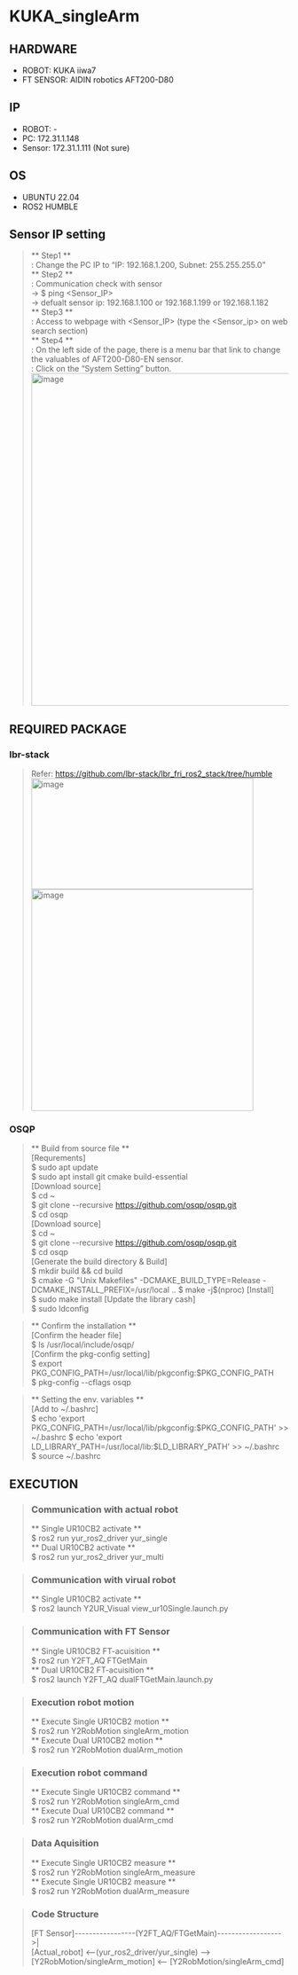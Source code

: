 # KUKA_singleArm

## HARDWARE
* ROBOT: KUKA iiwa7
* FT SENSOR: AIDIN robotics AFT200-D80

## IP
* ROBOT: -
* PC: 172.31.1.148
* Sensor: 172.31.1.111 (Not sure)

## OS
* UBUNTU 22.04
* ROS2 HUMBLE  

## Sensor IP setting
> ** Step1 **  
> : Change the PC IP to “IP: 192.168.1.200, Subnet: 255.255.255.0”  
> ** Step2 **  
> : Communication check with sensor  
> -> $ ping <Sensor_IP>  
> -> defualt sensor ip: 192.168.1.100 or 192.168.1.199 or 192.168.1.182  
> ** Step3 **  
> : Access to webpage with <Sensor_IP> (type the <Sensor_ip> on web search section)  
> ** Step4 **  
> : On the left side of the page, there is a menu bar that link to change the valuables of AFT200-D80-EN sensor.  
> : Click on the “System Setting” button.  
> <img width="700" height="600" alt="image" src="https://github.com/user-attachments/assets/ba1e92f4-f312-455c-9a44-df03e1ba543f" />

## REQUIRED PACKAGE
### lbr-stack
  > Refer: https://github.com/lbr-stack/lbr_fri_ros2_stack/tree/humble  
  > <img width="400" height="200" alt="image" src="https://github.com/user-attachments/assets/f1aa3414-a53a-4def-b8df-1271f3a1e0ea" />
  > <img width="400" height="400" alt="image" src="https://github.com/user-attachments/assets/2e2d6109-7612-4436-9975-3ed2d47a1ccc" />

### OSQP
  > ** Build from source file **  
  > [Requrements]  
  > $ sudo apt update  
  > $ sudo apt install git cmake build-essential  
  > [Download source]  
  > $ cd ~  
  > $ git clone --recursive https://github.com/osqp/osqp.git  
  > $ cd osqp  
  > [Download source]  
  > $ cd ~   
  > $ git clone --recursive https://github.com/osqp/osqp.git  
  > $ cd osqp  
  > [Generate the build directory & Build]  
  > $ mkdir build && cd build  
  > $ cmake -G "Unix Makefiles" -DCMAKE_BUILD_TYPE=Release -DCMAKE_INSTALL_PREFIX=/usr/local ..
  > $ make -j$(nproc) 
  > [Install]  
  > $ sudo make install
  > [Update the library cash]  
  > $ sudo ldconfig

  > ** Confirm the installation **  
  > [Confirm the header file]  
  > $ ls /usr/local/include/osqp/  
  > [Confirm the pkg-config setting]  
  > $ export PKG_CONFIG_PATH=/usr/local/lib/pkgconfig:$PKG_CONFIG_PATH    
  > $ pkg-config --cflags osqp    

  > ** Setting the env. variables **  
  > [Add to ~/.bashrc]  
  > $ echo 'export PKG_CONFIG_PATH=/usr/local/lib/pkgconfig:$PKG_CONFIG_PATH' >> ~/.bashrc
  > $ echo 'export LD_LIBRARY_PATH=/usr/local/lib:$LD_LIBRARY_PATH' >> ~/.bashrc  
  > $ source ~/.bashrc

 ## EXECUTION
> ### Communication with actual robot
> ** Single UR10CB2 activate **   
> $ ros2 run yur_ros2_driver yur_single  
> ** Dual UR10CB2 activate **  
> $ ros2 run yur_ros2_driver yur_multi  

> ### Communication with virual robot
> ** Single UR10CB2 activate **  
> $ ros2 launch Y2UR_Visual view_ur10Single.launch.py  

> ### Communication with FT Sensor
> ** Single UR10CB2 FT-acuisition **  
> $ ros2 run Y2FT_AQ FTGetMain  
> ** Dual UR10CB2 FT-acuisition **  
> $ ros2 launch Y2FT_AQ dualFTGetMain.launch.py  

> ### Execution robot motion
> ** Execute Single UR10CB2 motion **    
> $ ros2 run Y2RobMotion singleArm_motion  
> ** Execute Dual UR10CB2 motion **    
> $ ros2 run Y2RobMotion dualArm_motion

> ### Execution robot command
> ** Execute Single UR10CB2 command **    
> $ ros2 run Y2RobMotion singleArm_cmd   
> ** Execute Dual UR10CB2 command **    
> $ ros2 run Y2RobMotion dualArm_cmd

> ### Data Aquisition
> ** Execute Single UR10CB2 measure **  
> $ ros2 run Y2RobMotion singleArm_measure  
> ** Execute Single UR10CB2 measure **  
> $ ros2 run Y2RobMotion dualArm_measure  

> ### Code Structure
> [FT Sensor]-----------------(Y2FT_AQ/FTGetMain)------------------>|  
> [Actual_robot] <--(yur_ros2_driver/yur_single) --> [Y2RobMotion/singleArm_motion] <-- [Y2RobMotion/singleArm_cmd]


